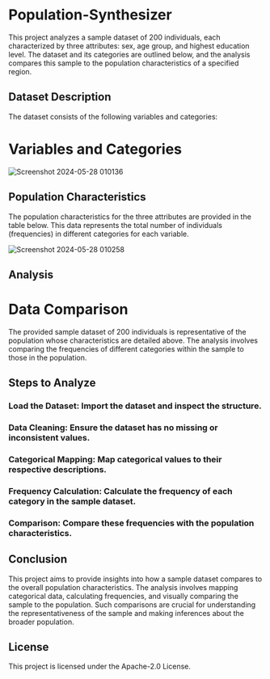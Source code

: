 # Population-Synthesizer

This project analyzes a sample dataset of 200 individuals, each characterized by three attributes: sex, age group, and highest education level. The dataset and its categories are outlined below, and the analysis compares this sample to the population characteristics of a specified region.

## Dataset Description
The dataset consists of the following variables and categories:

# Variables and Categories
![Screenshot 2024-05-28 010136](https://github.com/Saptadeep1202/Population-Synthesizer/assets/139706205/d2c1bd0e-521e-4090-abbc-801c3f432e73)


## Population Characteristics
The population characteristics for the three attributes are provided in the table below. This data represents the total number of individuals (frequencies) in different categories for each variable.

![Screenshot 2024-05-28 010258](https://github.com/Saptadeep1202/Population-Synthesizer/assets/139706205/d30aface-d82a-4a03-8505-24c7856856d8)

## Analysis
# Data Comparison
The provided sample dataset of 200 individuals is representative of the population whose characteristics are detailed above. The analysis involves comparing the frequencies of different categories within the sample to those in the population.

## Steps to Analyze
### Load the Dataset: Import the dataset and inspect the structure.
### Data Cleaning: Ensure the dataset has no missing or inconsistent values.
### Categorical Mapping: Map categorical values to their respective descriptions.
### Frequency Calculation: Calculate the frequency of each category in the sample dataset.
### Comparison: Compare these frequencies with the population characteristics.

## Conclusion
This project aims to provide insights into how a sample dataset compares to the overall population characteristics. The analysis involves mapping categorical data, calculating frequencies, and visually comparing the sample to the population. Such comparisons are crucial for understanding the representativeness of the sample and making inferences about the broader population.

## License
This project is licensed under the Apache-2.0 License.
